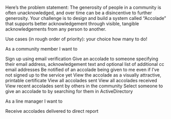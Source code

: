 
Here’s the problem statement:
The generosity of people in a community is often unacknowledged, and over time can be a disincentive to further generosity. Your challenge is to design and build a system called “Accolade” that supports better acknowledgement through visible, tangible acknowledgements from any person to another.

Use cases (in rough order of priority): your choice how many to do!

As a community member I want to

   Sign  up using email verification
   Give an accolade to someone specifying their email address, acknowledgement text and optional list of additional cc email addresses
   Be notified of an accolade being given to me even if I’ve not signed up to  the service yet
   View the accolade as a visually attractive, printable certificate
   View all accolades sent
   View all accolades received
   View recent accolades sent by others in the community
   Select someone to give an accolade to by searching for them in ActiveDirectory


As a line manager I want to

   Receive accolades delivered to direct report
